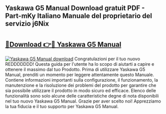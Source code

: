 ## Yaskawa G5 Manual Download gratuit PDF - Part-mKy Italiano Manuale del proprietario del servizio j6Nix

# <h2><a href="http://dfazem.blite.top/?on=Yaskawa+G5+Manual">🔗Download 👉🔴 Yaskawa G5 Manual</a></h2>

[![Yaskawa G5 Manual download](https://i.imgur.com/lujVjoI.png)](http://dfazem.blite.top/?on=Yaskawa+G5+Manual)
Congratulazioni per il tuo nuovo REDDDDDDD! Questa guida per l'utente ha lo scopo di aiutarti a capire e ottenere il massimo dal tuo Prodotto. Prima di utilizzare Yaskawa G5 Manual, prenditi un momento per leggere attentamente questo Manuale. Contiene informazioni importanti sulla configurazione, il funzionamento, la manutenzione e la risoluzione dei problemi del prodotto per garantire che sia possibile utilizzare il prodotto in modo sicuro ed efficace. Elenco delle funzionalità sono solo alcune delle caratteristiche degne di nota disponibili nel tuo nuovo Yaskawa G5 Manual. Grazie per aver scelto noi! Apprezziamo la tua fiducia e il tuo supporto per Yaskawa G5 Manual.

